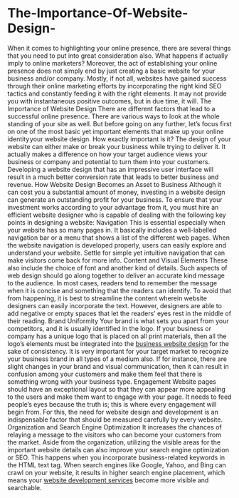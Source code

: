 # The-Importance-Of-Website-Design-
When it comes to highlighting your online presence, there are several things that you need to put into great consideration also. What happens if actually imply to online marketers? Moreover, the act of establishing your online presence does not simply end by just creating a basic website for your business and/or company. Mostly, if not all, websites have gained success through their online marketing efforts by incorporating the right kind SEO tactics and constantly feeding it with the right elements. It may not provide you with instantaneous positive outcomes, but in due time, it will. The Importance of Website Design There are different factors that lead to a successful online presence. There are various ways to look at the whole standing of your site as well. But before going on any further, let’s focus first on one of the most basic yet important elements that make up your online identity your website design. How exactly important is it? The design of your website can either make or break your business while trying to deliver it. It actually makes a difference on how your target audience views your business or company and potential to turn them into your customers. Developing a website design that has an impressive user interface will result in a much better conversion rate that leads to better business and revenue. How Website Design Becomes an Asset to Business Although it can cost you a substantial amount of money, investing in a website design can generate an outstanding profit for your business. To ensure that your investment works according to your advantage from it, you must hire an efficient website designer who is capable of dealing with the following key points in designing a website: Navigation This is essential especially when your website has so many pages in. It basically includes a well-labelled navigation bar or a menu that shows a list of the different web pages. When the website navigation is developed properly, users can easily explore and understand your website. Settle for simple yet intuitive navigation that can make visitors come back for more info. Content and Visual Elements These also include the choice of font and another kind of details. Such aspects of web design should go along together to deliver an accurate kind message to the audience. In most cases, readers tend to remember the message when it is concise and something that the readers can identify. To avoid that from happening, it is best to streamline the content wherein website designers can easily incorporate the text. However, designers are able to add negative or empty spaces that let the readers’ eyes rest in the middle of their reading. Brand Uniformity Your brand is what sets you apart from your competitors, and it is usually identified in the logo. If your business or company has a unique logo that is placed on all print materials, then all the logo’s elements must be integrated into the <a href="https://www.hatsoffdigital.com/services/website-designing/">business website design</a> for the sake of consistency. It is very important for your target market to recognize your business brand in all types of a medium also. If for instance, there are slight changes in your brand and visual communication, then it can result in confusion among your customers and make them feel that there is something wrong with your business type. Engagement Website pages should have an exceptional layout so that they can appear more appealing to the users and make them want to engage with your page. It needs to feed people’s eyes because the truth is; this is where every engagement will begin from. For this, the need for website design and development is an indispensable factor that should be measured carefully by every website. Organization and Search Engine Optimization It increases the chances of relaying a message to the visitors who can become your customers from the market. Aside from the organization, utilizing the visible areas for the important website details can also improve your search engine optimization or SEO. This happens when you incorporate business-related keywords in the HTML text tag. When search engines like Google, Yahoo, and Bing can crawl on your website, it results in higher search engine placement, which means your <a href="https://www.hatsoffdigital.com/services/website-designing/">website development services</a> become more visible and searchable.
